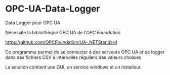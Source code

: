 # OPC-UA-Data-Logger
Data Logger pour OPC UA

Nécessite la bibliothèque OPC UA de l’*OPC Foundation*

https://github.com/OPCFoundation/UA-.NETStandard

Ce programme permet de se connecter à des serveurs OPC UA et de logger dans des fichiers CSV à intervalles réguliers.des valeurs choisies 

La solution contient une GUI, un service windows et un installeur.
